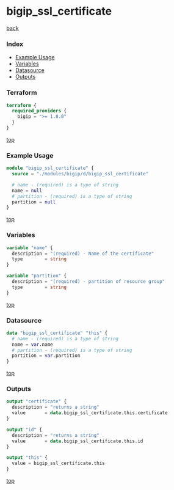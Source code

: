 # bigip_ssl_certificate

[back](../bigip.md)

### Index

- [Example Usage](#example-usage)
- [Variables](#variables)
- [Datasource](#datasource)
- [Outputs](#outputs)

### Terraform

```terraform
terraform {
  required_providers {
    bigip = ">= 1.8.0"
  }
}
```

[top](#index)

### Example Usage

```terraform
module "bigip_ssl_certificate" {
  source = "./modules/bigip/d/bigip_ssl_certificate"

  # name - (required) is a type of string
  name = null
  # partition - (required) is a type of string
  partition = null
}
```

[top](#index)

### Variables

```terraform
variable "name" {
  description = "(required) - Name of the certificate"
  type        = string
}

variable "partition" {
  description = "(required) - partition of resource group"
  type        = string
}
```

[top](#index)

### Datasource

```terraform
data "bigip_ssl_certificate" "this" {
  # name - (required) is a type of string
  name = var.name
  # partition - (required) is a type of string
  partition = var.partition
}
```

[top](#index)

### Outputs

```terraform
output "certificate" {
  description = "returns a string"
  value       = data.bigip_ssl_certificate.this.certificate
}

output "id" {
  description = "returns a string"
  value       = data.bigip_ssl_certificate.this.id
}

output "this" {
  value = bigip_ssl_certificate.this
}
```

[top](#index)